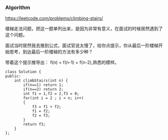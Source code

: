 
### Algorithm

https://leetcode.com/problems/climbing-stairs/

楼梯走法问题，把这一题单列出来，是因为非常有意义，在面试的时候居然遇到了这个问题。

面试当时居然我去推到公式，面试官说太慢了，给你点提示，你从最后一阶楼梯开始思考，到达最后一阶楼梯的方法有多少种？

带着这个提示推导出： f(n) = f(n-1) + f(n-2),熟悉的模样。

```
class Solution {
public:
    int climbStairs(int n) {
        if(n==1) return 1;
        if(n==2) return 2;
        int f1 = 1,f2 = 2,f3 = 0;
        for(int i = 2 ; i < n; i++)
        {
            f3 = f1 + f2;
            f1 = f2;
            f2 = f3;
        }
        return f3;
    }
};
```
